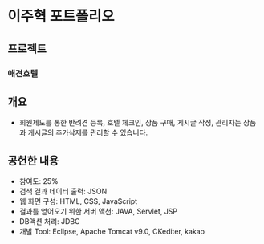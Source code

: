 # 이주혁 포트폴리오

## 프로젝트
### 애견호텔
## 개요
* 회원제도를 통한 반려견 등록, 호텔 체크인, 상품 구매, 게시글 작성, 관리자는 상품과 게시글의 추가삭제를 관리할 수 있습니다.
## 공헌한 내용
* 참여도: 25%
* 검색 결과 데이터 출력: JSON
* 웹 화면 구성: HTML, CSS, JavaScript
* 결과를 얻어오기 위한 서버 액션: JAVA, Servlet, JSP
* DB액션 처리: JDBC
* 개발 Tool: Eclipse, Apache Tomcat v9.0, CKediter, kakao
